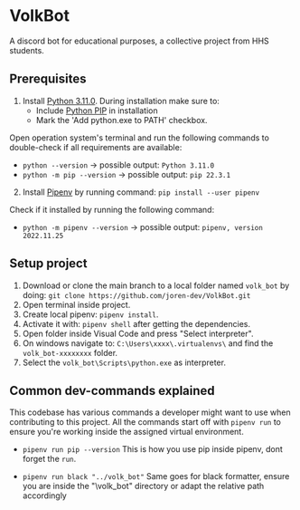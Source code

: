 # VolkBot
A discord bot for educational purposes, a collective project from HHS students.

## Prerequisites
1. Install [Python 3.11.0](https://www.python.org/downloads/). During installation make sure to:
	- Include [Python PIP](https://pip.pypa.io/en/stable/installation/) in installation
	- Mark the 'Add python.exe to PATH' checkbox.

Open operation system's terminal and run the following commands to double-check if all requirements are available:
- `python --version` -> possible output: `Python 3.11.0`
- `python -m pip --version` -> possible output: `pip 22.3.1`

2. Install [Pipenv](https://github.com/pypa/pipenv#installation) by running command: `pip install --user pipenv`

Check if it installed by running the following command:
- `python -m pipenv --version` -> possible output: `pipenv, version 2022.11.25`


## Setup project
1. Download or clone the main branch to a local folder named `volk_bot` by doing: `git clone https://github.com/joren-dev/VolkBot.git`
2. Open terminal inside project.
3. Create local pipenv: `pipenv install`.
4. Activate it with: `pipenv shell` after getting the dependencies.
5. Open folder inside Visual Code and press "Select interpreter".
6. On windows navigate to: `C:\Users\xxxx\.virtualenvs\` and find the `volk_bot-xxxxxxxx` folder.
7. Select the `volk_bot\Scripts\python.exe` as interpreter.
 

 ## Common dev-commands explained
 This codebase has various commands a developer might want to use when contributing to this project. All the
 commands start off with `pipenv run` to ensure you're working inside the assigned virtual environment.


- `pipenv run pip --version`
This is how you use pip inside pipenv, dont forget the `run`.

- `pipenv run black "../volk_bot"`
Same goes for black formatter, ensure you are inside the "\volk_bot\" directory or adapt the relative path accordingly
